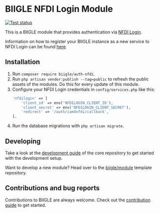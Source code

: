 # BIIGLE NFDI Login Module

[![Test status](https://github.com/biigle/auth-nfdi/workflows/Tests/badge.svg)](https://github.com/biigle/auth-nfdi/actions?query=workflow%3ATests)

This is a BIIGLE module that provides authentication via [NFDI Login](https://nfdi-aai.de/).

Information on how to register your BIIGLE instance as a new service to NFDI Login can be found [here](https://nfdi-aai.de/infraproxy/).

## Installation

1. Run `composer require biigle/auth-nfdi`.
2. Run `php artisan vendor:publish --tag=public` to refresh the public assets of the modules. Do this for every update of this module.
3. Configure your NFDI Login credentials in `config/services.php` like this:
   ```php
   'nfdilogin' => [
       'client_id' => env('NFDILOGIN_CLIENT_ID'),
       'client_secret' => env('NFDILOGIN_CLIENT_SECRET'),
       'redirect' => '/auth/iam4nfdi/callback',
   ],
   ```
4. Run the database migrations with `php artisan migrate`.

## Developing

Take a look at the [development guide](https://github.com/biigle/core/blob/master/DEVELOPING.md) of the core repository to get started with the development setup.

Want to develop a new module? Head over to the [biigle/module](https://github.com/biigle/module) template repository.

## Contributions and bug reports

Contributions to BIIGLE are always welcome. Check out the [contribution guide](https://github.com/biigle/core/blob/master/CONTRIBUTING.md) to get started.
